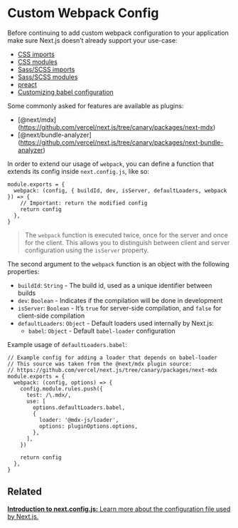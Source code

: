 Custom Webpack Config
=====================

Before continuing to add custom webpack configuration to your application make sure Next.js doesn’t already support your use-case:

-   [CSS imports](/docs/basic-features/built-in-css-support.md#adding-a-global-stylesheet)
-   [CSS modules](/docs/basic-features/built-in-css-support.md#adding-component-level-css)
-   [Sass/SCSS imports](/docs/basic-features/built-in-css-support.md#sass-support)
-   [Sass/SCSS modules](/docs/basic-features/built-in-css-support.md#sass-support)
-   [preact](https://github.com/vercel/next.js/tree/canary/examples/using-preact)
-   [Customizing babel configuration](/docs/advanced-features/customizing-babel-config.md)

Some commonly asked for features are available as plugins:

-   <span class="citation" data-cites="next/mdx">\[@next/mdx\]</span>(https://github.com/vercel/next.js/tree/canary/packages/next-mdx)
-   <span class="citation" data-cites="next/bundle-analyzer">\[@next/bundle-analyzer\]</span>(https://github.com/vercel/next.js/tree/canary/packages/next-bundle-analyzer)

In order to extend our usage of `webpack`, you can define a function that extends its config inside `next.config.js`, like so:

    module.exports = {
      webpack: (config, { buildId, dev, isServer, defaultLoaders, webpack }) => {
        // Important: return the modified config
        return config
      },
    }

> The `webpack` function is executed twice, once for the server and once for the client. This allows you to distinguish between client and server configuration using the `isServer` property.

The second argument to the `webpack` function is an object with the following properties:

-   `buildId`: `String` - The build id, used as a unique identifier between builds
-   `dev`: `Boolean` - Indicates if the compilation will be done in development
-   `isServer`: `Boolean` - It’s `true` for server-side compilation, and `false` for client-side compilation
-   `defaultLoaders`: `Object` - Default loaders used internally by Next.js:
    -   `babel`: `Object` - Default `babel-loader` configuration

Example usage of `defaultLoaders.babel`:

    // Example config for adding a loader that depends on babel-loader
    // This source was taken from the @next/mdx plugin source:
    // https://github.com/vercel/next.js/tree/canary/packages/next-mdx
    module.exports = {
      webpack: (config, options) => {
        config.module.rules.push({
          test: /\.mdx/,
          use: [
            options.defaultLoaders.babel,
            {
              loader: '@mdx-js/loader',
              options: pluginOptions.options,
            },
          ],
        })

        return config
      },
    }

Related
-------

[**Introduction to next.config.js:** <span class="small">Learn more about the configuration file used by Next.js.</span>](/docs/api-reference/next.config.js/introduction.md)
